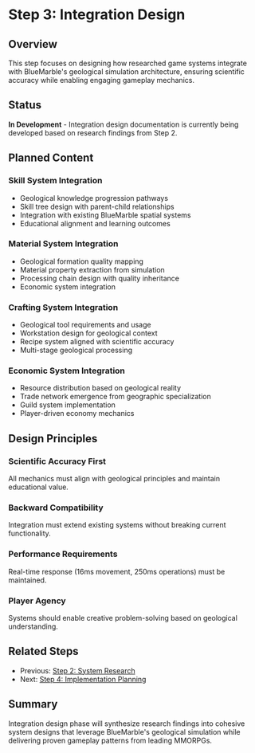 # Step 3: Integration Design

## Overview

This step focuses on designing how researched game systems integrate with BlueMarble's geological simulation architecture, ensuring scientific accuracy while enabling engaging gameplay mechanics.

## Status

**In Development** - Integration design documentation is currently being developed based on research findings from Step 2.

## Planned Content

### Skill System Integration
- Geological knowledge progression pathways
- Skill tree design with parent-child relationships
- Integration with existing BlueMarble spatial systems
- Educational alignment and learning outcomes

### Material System Integration
- Geological formation quality mapping
- Material property extraction from simulation
- Processing chain design with quality inheritance
- Economic system integration

### Crafting System Integration
- Geological tool requirements and usage
- Workstation design for geological context
- Recipe system aligned with scientific accuracy
- Multi-stage geological processing

### Economic System Integration
- Resource distribution based on geological reality
- Trade network emergence from geographic specialization
- Guild system implementation
- Player-driven economy mechanics

## Design Principles

### Scientific Accuracy First
All mechanics must align with geological principles and maintain educational value.

### Backward Compatibility
Integration must extend existing systems without breaking current functionality.

### Performance Requirements
Real-time response (16ms movement, 250ms operations) must be maintained.

### Player Agency
Systems should enable creative problem-solving based on geological understanding.

## Related Steps

- Previous: [Step 2: System Research](../step-2-system-research/)
- Next: [Step 4: Implementation Planning](../step-4-implementation-planning/)

## Summary

Integration design phase will synthesize research findings into cohesive system designs that leverage BlueMarble's geological simulation while delivering proven gameplay patterns from leading MMORPGs.
